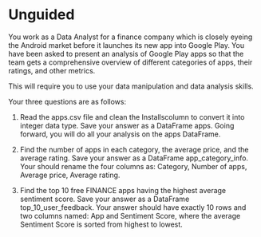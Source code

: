 # Unguided

You work as a Data Analyst for a finance company which is closely eyeing the Android market before it launches its new app into Google Play. You have been asked to present an analysis of Google Play apps so that the team gets a comprehensive overview of different categories of apps, their ratings, and other metrics.

This will require you to use your data manipulation and data analysis skills.

Your three questions are as follows:

1. Read the apps.csv file and clean the Installscolumn to convert it into integer data type. Save your answer as a DataFrame apps. Going forward, you will do all your analysis on the apps DataFrame.

2. Find the number of apps in each category, the average price, and the average rating. Save your answer as a DataFrame app_category_info. Your should rename the four columns as: Category, Number of apps, Average price, Average rating.

3. Find the top 10 free FINANCE apps having the highest average sentiment score. Save your answer as a DataFrame top_10_user_feedback. Your answer should have exactly 10 rows and two columns named: App and Sentiment Score, where the average Sentiment Score is sorted from highest to lowest.
